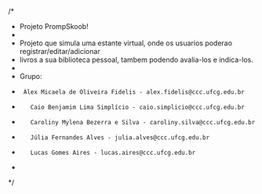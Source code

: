 /*
 * Projeto PrompSkoob!
 *
 * Projeto que simula uma estante virtual, onde os usuarios poderao registrar/editar/adicionar
 * livros a sua biblioteca pessoal, tambem podendo avalia-los e indica-los.
 *
 * Grupo:
 *      Álex Micaela de Oliveira Fidelis - alex.fidelis@ccc.ufcg.edu.br
 * 		  Caio Benjamim Lima Simplício - caio.simplicio@ccc.ufcg.edu.br
 * 		  Caroliny Mylena Bezerra e Silva - caroliny.silva@ccc.ufcg.edu.br
 * 		  Júlia Fernandes Alves - julia.alves@ccc.ufcg.edu.br
 * 		  Lucas Gomes Aires - lucas.aires@ccc.ufcg.edu.br
 *
 */

